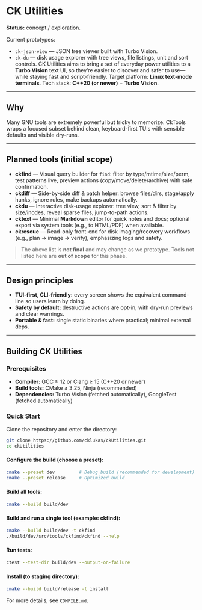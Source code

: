 # CK Utilities

**Status:** concept / exploration.

Current prototypes:

* `ck-json-view` — JSON tree viewer built with Turbo Vision.
* `ck-du` — disk usage explorer with tree views, file listings, unit and sort controls.
CK Utilities aims to bring a set of everyday power utilities to a **Turbo Vision** text UI, so they’re easier to discover and safer to use—while staying fast and script-friendly.
Target platform: **Linux text-mode terminals**.
Tech stack: **C++20 (or newer)** + **Turbo Vision**.

---

## Why

Many GNU tools are extremely powerful but tricky to memorize. CkTools wraps a focused subset behind clean, keyboard-first TUIs with sensible defaults and visible dry-runs.

---

## Planned tools (initial scope)

* **ckfind** — Visual query builder for `find`: filter by type/mtime/size/perm, test patterns live, preview actions (copy/move/delete/archive) with safe confirmation.
* **ckdiff** — Side-by-side diff & patch helper: browse files/dirs, stage/apply hunks, ignore rules, make backups automatically.
* **ckdu** — Interactive disk-usage explorer: tree view, sort & filter by size/inodes, reveal sparse files, jump-to-path actions.
* **cktext** — Minimal **Markdown** editor for quick notes and docs; optional export via system tools (e.g., to HTML/PDF) when available.
* **ckrescue** — Read-only front-end for disk imaging/recovery workflows (e.g., plan → image → verify), emphasizing logs and safety.

> The above list is **not final** and may change as we prototype. Tools not listed here are **out of scope** for this phase.

---

## Design principles

* **TUI-first, CLI-friendly:** every screen shows the equivalent command-line so users learn by doing.
* **Safety by default:** destructive actions are opt-in, with dry-run previews and clear warnings.
* **Portable & fast:** single static binaries where practical; minimal external deps.

---


## Building CK Utilities

### Prerequisites

- **Compiler:** GCC ≥ 12 or Clang ≥ 15 (C++20 or newer)
- **Build tools:** CMake ≥ 3.25, Ninja (recommended)
- **Dependencies:** Turbo Vision (fetched automatically), GoogleTest (fetched automatically)

### Quick Start

Clone the repository and enter the directory:

```bash
git clone https://github.com/cklukas/ckUtilities.git
cd ckUtilities
```

#### Configure the build (choose a preset):

```bash
cmake --preset dev         # Debug build (recommended for development)
cmake --preset release     # Optimized build
```

#### Build all tools:

```bash
cmake --build build/dev
```

#### Build and run a single tool (example: ckfind):

```bash
cmake --build build/dev -t ckfind
./build/dev/src/tools/ckfind/ckfind --help
```

#### Run tests:

```bash
ctest --test-dir build/dev --output-on-failure
```

#### Install (to staging directory):

```bash
cmake --build build/release -t install
```

For more details, see `COMPILE.md`.
